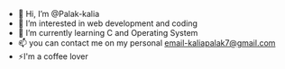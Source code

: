 - 👋 Hi, I’m @Palak-kalia
- 👀 I’m interested in web development and coding
- 🌱 I’m currently learning C and Operating System
- 📫 you can contact me on my personal email-kaliapalak7@gmail.com
- ⚡I'm a coffee lover

<!---
Palak-kalia/Palak-kalia is a ✨ special ✨ repository because its `README.md` (this file) appears on your GitHub profile.
You can click the Preview link to take a look at your changes.
--->
